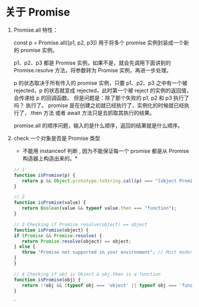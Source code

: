 # 关于 Promise

1. Promise.all 特性：

   const p = Promise.all([p1, p2, p3]) 用于将多个 promise 实例封装成一个新的 promise 实例。

   p1、p2、p3 都是 Promise 实例，如果不是，就会先调用下面讲到的 Promise.resolve 方法，将参数转为 Promise 实例，再进一步处理。

   p 的状态取决于所有传入的 promise 实例，只要 p1、p2、p3 之中有一个被 rejected，p 的状态就变成 rejected，此时第一个被 reject 的实例的返回值，会传递给 p 的回调函数。
   但是问题是：除了那个失败的 p1, p2 和 p3 执行了吗？ 执行了。 promise 是在创建之初就已经执行了，实例化的时候就已经执行了，.then 方法 或者 await 方法只是去抓取其执行的结果。

   promise.all 的顺序问题，输入的是什么顺序，返回的结果就是什么顺序。

2. check 一个对象是否是 Promise 类型
   * 不能用 instanceof 判断 , 因为不能保证每一个 promise 都是从 Promise 构造器上构造出来的。*

   ```javascript
   // 1
   function isPromise(p) {
      return p && Object.prototype.toString.call(p) === "[object Promise]";
   }

   // 2
   function isPromise(value) {
      return Boolean(value && typeof value.then === "function");
   }

   // 3 Checking if Promise.resolve(object) == object
   function isPromise(object) {
   if (Promise && Promise.resolve) {
      return Promise.resolve(object) == object;
   } else {
      throw "Promise not supported in your environment"; // Most modern browsers support Promises
   }
   }

   // 4 Checking if obj is Object & obj.then is a function
   function isPromise(obj) {
      return !!obj && (typeof obj === 'object' || typeof obj === 'function') && typeof obj.then === 'function';
   }
   ```




   `
